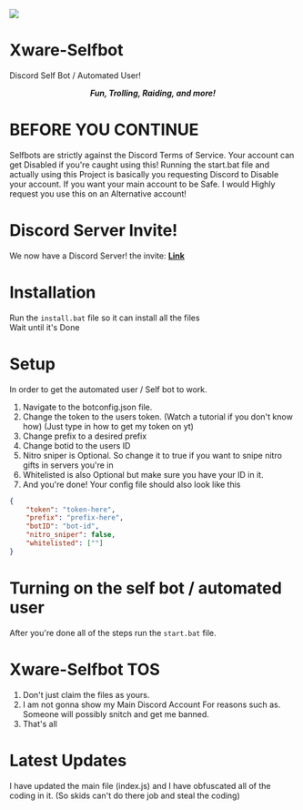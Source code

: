 ![](https://cdn.discordapp.com/attachments/782866268101017610/784386225393631243/asd.png)

# Xware-Selfbot
Discord Self Bot / Automated User!
<div align="center">
      <p><i><b>Fun, Trolling, Raiding, and more! </b></i></p>
      </div>


# BEFORE YOU CONTINUE
Selfbots are strictly against the Discord Terms of Service. Your account can get Disabled if you're caught using this!
Running the start.bat file and actually using this Project is basically you requesting Discord to Disable your account.
If you want your main account to be Safe. I would Highly request you use this on an Alternative account!

# Discord Server Invite!
We now have a Discord Server! the invite: **[Link](https://discord.gg/uBHNqbeFcH)**

# Installation

Run the `install.bat` file so it can install all the files\
Wait until it's Done
# Setup
In order to get the automated user / Self bot to work.
1. Navigate to the botconfig.json file.
2. Change the token to the users token. (Watch a tutorial if you don't know how) (Just type in how to get my token on yt)
3. Change prefix to a desired prefix
4. Change botid to the users ID
5. Nitro sniper is Optional. So change it to true if you want to snipe nitro gifts in servers you're in
6. Whitelisted is also Optional but make sure you have your ID in it.
7. And you're done!
Your config file should also look like this
```json
{
    "token": "token-here",
    "prefix": "prefix-here",
    "botID": "bot-id",
    "nitro_sniper": false,
    "whitelisted": [""]
}
```


# Turning on the self bot / automated user
After you're done all of the steps run the `start.bat` file.

# Xware-Selfbot TOS
1. Don't just claim the files as yours.
2. I am not gonna show my Main Discord Account For reasons such as. Someone will possibly snitch and get me banned.
2. That's all

# Latest Updates
I have updated the main file (index.js) and I have obfuscated all of the coding in it. (So skids can't do there job and steal the coding)